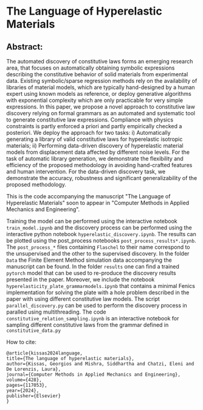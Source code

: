 # The Language of Hyperelastic Materials 

## Abstract: 

The automated discovery of constitutive laws forms an emerging research area, that focuses on automatically obtaining symbolic expressions describing the constitutive behavior of solid materials from experimental data. Existing symbolic/sparse regression methods rely on the availability of libraries of material models, which are typically hand-designed by a human expert using known models as reference, or deploy generative algorithms with exponential complexity which are only practicable for very simple expressions. In this paper, we propose a novel approach to constitutive law discovery relying on formal grammars as an automated and systematic tool to generate constitutive law expressions. Compliance with physics constraints is partly enforced a priori and partly empirically checked a posteriori. We deploy the approach for two tasks: i) Automatically generating a library of valid constitutive laws for hyperelastic isotropic materials; ii) Performing data-driven discovery of hyperelastic material models from displacement data affected by different noise levels. For the task of automatic library generation, we demonstrate the flexibility and efficiency of the proposed methodology in avoiding hand-crafted features and human intervention. For the data-driven discovery task, we demonstrate the accuracy, robustness and significant generalizability of the proposed methodology.

This is the code accompanying the manuscript "The Language of Hyperelastic Materials" soon to appear in "Computer Methods in Applied Mechanics and Engineering". 

Training the model can be performed using the interactive notebook ```train_model.ipynb``` and the discovery process can be performed using the interactive python notebook  ```hyperelastic_discovery.ipynb```. The results can be plotted using the post_process notebooks ```post_process_results*.ipynb```. The ```post_process_*``` files containing ```Flaschel``` to their name correspond to the unsupervised and the other to the supervised discovery. In the folder ```Data``` the Finite Element Method simulation data accompanying the manuscript can be found. In the folder ```results``` one can find a trained ```pytorch``` model that can be used to re-produce the discovery results presented in the paper. Moreover, we include the notebook ```hyperelasticity_plate_grammarmodels.ipynb``` that contains a minimal Fenics implementation for solving the plate with a hole problem described in the paper with using different constitutive law models. The script ```parallel_discovery.py```
can be used to perform the discovery process in paralled using multithreading. The code ```constitutive_relation_sampling.ipynb``` is an interactive notebook for sampling different constitutive laws from the grammar defined in ```constitutive_data.py```

How to cite:

    @article{kissas2024language,
    title={The language of hyperelastic materials},
    author={Kissas, Georgios and Mishra, Siddhartha and Chatzi, Eleni and De Lorenzis, Laura},
    journal={Computer Methods in Applied Mechanics and Engineering},
    volume={428},
    pages={117053},
    year={2024},
    publisher={Elsevier}
    }
